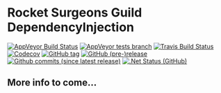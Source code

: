 # Rocket Surgeons Guild DependencyInjection
[![AppVeyor Build Status](https://img.shields.io/appveyor/ci/RocketSurgeonsGuild/DependencyInjection/master.svg?logo=appveyor&style=for-the-badge)](https://ci.appveyor.com/project/RocketSurgeonsGuild/DependencyInjection)
[![AppVeyor tests branch](https://img.shields.io/appveyor/tests/RocketSurgeonsGuild/DependencyInjection/master.svg?style=for-the-badge)]()
[![Travis Build Status](https://img.shields.io/travis/RocketSurgeonsGuild/DependencyInjection/master.svg?&colorB=3EAAAF&style=for-the-badge)](https://ci.appveyor.com/project/david-driscoll/DependencyInjection)
[![Codecov](https://img.shields.io/codecov/c/gh/RocketSurgeonsGuild/DependencyInjection/master.svg?style=for-the-badge)](https://codecov.io/gh/RocketSurgeonsGuild/DependencyInjection)
[![GitHub tag](https://img.shields.io/github/tag/RocketSurgeonsGuild/DependencyInjection.svg?style=for-the-badge)](https://github.com/RocketSurgeonsGuild/DependencyInjection/tags)
[![GitHub (pre-)release](https://img.shields.io/github/release/RocketSurgeonsGuild/DependencyInjection.svg?style=for-the-badge)](https://github.com/RocketSurgeonsGuild/DependencyInjection/releases)
[![Github commits (since latest release)](https://img.shields.io/github/commits-since/RocketSurgeonsGuild/DependencyInjection/latest.svg?style=for-the-badge)](https://github.com/RocketSurgeonsGuild/DependencyInjection/releases)
[![.Net Status (GitHub)](https://img.shields.io/dotnetstatus/gh/RocketSurgeonsGuild/DependencyInjection/API.svg?style=for-the-badge)](http://dotnet-status.com/)


## More info to come...
